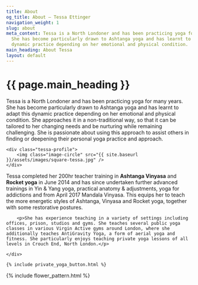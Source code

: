 ```yaml
---
title: About
og_title: About — Tessa Ettinger
navigation_weight: 1
slug: about
meta_content: Tessa is a North Londoner and has been practicing yoga for many years.
  She has become particularly drawn to Ashtanga yoga and has learnt to adapt this
  dynamic practice depending on her emotional and physical condition.
main_heading: About Tessa
layout: default
---
```


<div class="about-columns">
	<div class="about-tessa">
		<h1>{{ page.main_heading }}</h1>
		<p>Tessa is a North Londoner and has been practicing yoga for many years. She has become particularly drawn to Ashtanga yoga and has learnt to adapt this dynamic practice depending on her emotional and physical condition.  She approaches it in a non-traditional way, so that it can be tailored to her changing needs and be nurturing while remaining challenging.  She is passionate about using this approach to assist others in finding or deepening their personal yoga practice and approach.</p>
	</div>

	<div class="tessa-profile">
		<img class="image-circle" src="{{ site.baseurl }}/assets/images/square-tessa.jpg" />
	</div>
</div>

<div class="details-container">
	<div class="tessa-details">
		<p>Tessa completed her 200hr teacher training in <strong>Ashtanga Vinyasa</strong> and <strong>Rocket yoga</strong> in June 2014 and has since undertaken further advanced trainings in Yin & Yang yoga, practical anatomy & adjustments, yoga for addictions and from April 2017 Mandala Vinyasa.  This equips her to teach the more energetic styles of Ashtanga, Vinyasa and Rocket yoga, together with some restorative postures.</p>

		<p>She has experience teaching in a variety of settings including offices, prison, studios and gyms. She teaches several public yoga classes in various Virgin Active gyms around London, where she additionally teaches AntiGravity Yoga, a form of aerial yoga and fitness. She particularly enjoys teaching private yoga lessons of all levels in Crouch End, North London.</p>

	</div>

	{% include private_yoga_button.html %}
	
</div>

{% include flower_pattern.html %}